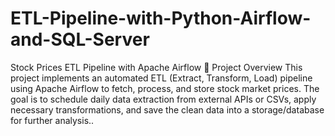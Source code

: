 # ETL-Pipeline-with-Python-Airflow-and-SQL-Server

Stock Prices ETL Pipeline with Apache Airflow 📄 Project Overview This project implements an automated ETL (Extract, Transform, Load) pipeline using Apache Airflow to fetch, process, and store stock market prices. The goal is to schedule daily data extraction from external APIs or CSVs, apply necessary transformations, and save the clean data into a storage/database for further analysis..
